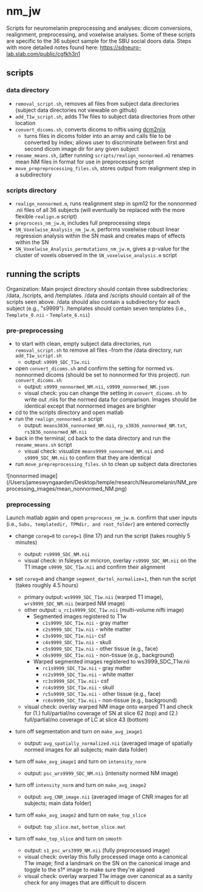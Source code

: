# nm_jw
Scripts for neuromelanin preprocessing and analyses: dicom conversions, realignment, preprocessing, and voxelwise analyses. Some of these scripts are specific to the 36 subject sample for the SBU social doors data. Steps with more detailed notes found here: https://sdneuro-lab.slab.com/public/cgfkh3n1

## scripts
### data directory
- `removal_script.sh`, removes all files from subject data directories (subject data directories not viewable on github)
- `add_T1w_script.sh`, adds T1w files to subject data directories from other location
- `convert_dicoms.sh`, converts dicoms to niftis using [dcm2niix](https://github.com/rordenlab/dcm2niix)
  - turns files in dicoms folder into an array and calls file to be converted by index; allows user to discriminate between first and second dicom image dir for any given subject
- `rename_means.sh`, (after running `scripts/realign_nonnormed.m`) renames mean NM files in format for use in preprocessing script
- `move_prepreprocessing_files.sh`, stores output from realignment step in a subdirectory

### scripts directory
- `realign_nonnormed.m`, runs realignment step in spm12 for the nonnormed .nii files of all 36 subjects (will eventually be replaced with the more flexible `realign.m` script)
- `preprocess_nm_jw.m`, includes full preprocessing steps
- `SN_Voxelwise_Analysis_nm_jw.m`, performs voxelwise robust linear regression analysis within the SN mask and creates maps of effects within the SN
- `SN_Voxelwise_Analysis_permutations_nm_jw.m`, gives a p-value for the cluster of voxels observed in the `SN_voxelwise_analysis.m` script

## running the scripts
Organization: Main project directory should contain three subdirectories: /data, /scripts, and /templates. /data and /scripts should contain all of the scripts seen above. /data should also contain a subdirectory for each subject (e.g., "s9999"). /templates should contain seven templates (i.e., `Template_0.nii` - `Template_6.nii`)

### pre-preprocessing

- to start with clean, empty subject data directories, run `removal_script.sh` to remove all files
-from the /data directory, run `add_T1w_script.sh`
  - output: `s9999_SDC_T1w.nii`
- open `convert_dicoms.sh` and confirm the setting for normed vs. nonnormed dicoms (should be set to nonnormed for this project). run `convert_dicoms.sh`
  - output: `s9999_nonnormed_NM.nii`, `s9999_nonnormed_NM.json`
  - visual check: you can change the setting in `convert_dicoms.sh` to write out .niis for the normed data for comparison. Images should be identical except that nonnormed images are brighter 
- cd to the scripts directory and open matlab
- run the `realign_nonnormed.m` script
  - output: `means3836_nonnormed_NM.nii`, `rp_s3836_nonnormed_NM.txt`, `rs3836_nonnormed_NM.nii`
- back in the terminal, cd back to the data directory and run the `rename_means.sh` script
  - visual check: visualize `means9999_nonnormed_NM.nii` and `s9999_SDC_NM.nii` to confirm that they are identical
- run `move_prepreprocessing_files.sh` to clean up subject data directories

![nonnormed image] (/Users/jameswyngaarden/Desktop/temple/research/Neuromelanin/NM_preprocessing_images/mean_nonnormed_NM.png)
  
### preprocessing
Launch matlab again and open `preprocess_nm_jw.m`. confirm that user inputs (i.e., `Subs, templatedir, TPMdir, and root_folder`) are entered correctly
- change `coreg=0` to `coreg=1` (line 17) and run the script (takes roughly 5 minutes)
  - output: `rs9999_SDC_NM.nii`
  - visual check: in fsleyes or mricron, overlay `rs9999_SDC_NM.nii` on the T1 image `s9999_SDC_T1w.nii` and confirm their alignment
  
- set `coreg=0` and change `segment_dartel_normalize=1`, then run the script (takes roughly 4.5 hours)
  - primary output: `ws9999_SDC_T1w.nii` (warped T1 image), `wrs9999_SDC_NM.nii` (warped NM image)
  - other output: `u_rc1s9999_SDC_T1w.nii` (multi-volume nifti image)
    - Segmented images registered to T1w
      - `c1s9999_SDC_T1w.nii` - gray matter
      - `c2s9999_SDC_T1w.nii` - white matter
      - `c3s9999_SDC_T1w.nii`- csf
      - `c4s9999_SDC_T1w.nii` - skull
      - `c5s9999_SDC_T1w.nii` - other tissue (e.g., face)
      - `c6s9999_SDC_T1w.nii` - non-tissue (e.g., background)
    - Warped segmented images registered to ws3999_SDC_T1w.nii
      - `rc1s9999_SDC_T1w.nii` - gray matter
      - `rc2s9999_SDC_T1w.nii` - white matter
      - `rc3s9999_SDC_T1w.nii`- csf
      - `rc4s9999_SDC_T1w.nii` - skull
      - `rc5s9999_SDC_T1w.nii` - other tissue (e.g., face)
      - `rc6s9999_SDC_T1w.nii` - non-tissue (e.g., background)
  - visual check:  overlay warped NM image onto warped T1 and check for (1.) full/partial/no coverage of SN at slice 62 (top) and (2.) full/partial/no coverage of LC at slice 43 (bottom)

- turn off segmentation and turn on `make_avg_image1`
  - output: `avg_spatially_normalized.nii` (averaged image of spatially normed images for all subjects; main data folder)

- turn off `make_avg_image1` and turn on `intensity_norm`
  - output: `psc_wrs9999_SDC_NM.nii` (intensity normed NM image)

- turn off `intensity_norm` and turn on `make_avg_image2`
  - output: `avg_CNR_image.nii` (averaged image of CNR images for all subjects; main data folder)

- turn off `make_avg_image2` and turn on `make_top_slice`
  - output: `top_slice.mat`, `bottom_slice.mat`

- turn off `make_top_slice` and turn on `smooth`
  - output: `s1_psc_wrs3999_NM.nii` (fully preprocessed image)
  - visual check: overlay this fully processed image onto a canonical T1w image; find a landmark on the SN on the canonical image and toggle to the s1* image to make sure they're aligned
  - visual check: overlay warped T1w image over canonical as a sanity check for any images that are difficult to discern
  
